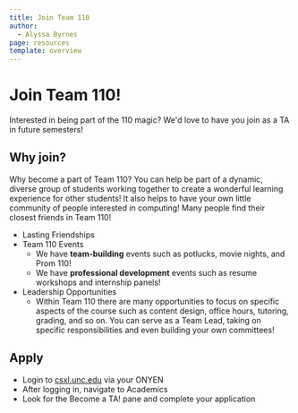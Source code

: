 ```yaml
---
title: Join Team 110
author:
  - Alyssa Byrnes
page: resources
template: overview
---
```


# Join Team 110!

<!-- <img class="img-fluid" src="/static/team/hack110-f23.jpg" /> -->

Interested in being part of the 110 magic? We'd love to have you join as a TA in future semesters! 

## Why join?

Why become a part of Team 110? You can help be part of a dynamic, diverse group of students working together to create a wonderful learning experience for other students! It also helps to have your own little community of people interested in computing! Many people find their closest friends in Team 110!

<!-- <img class="img-fluid" src="/static/team/prom110.jpg" /> -->

- Lasting Friendships 
- Team 110 Events
    - We have **team-building** events such as potlucks, movie nights, and Prom 110! 
    - We have **professional development** events such as resume workshops and internship panels!
- Leadership Opportunities
    - Within Team 110 there are many opportunities to focus on specific aspects of the course such as content design, office hours, tutoring, grading, and so on. You can serve as a Team Lead, taking on specific responsibilities and even building your own committees!

## Apply

- Login to [csxl.unc.edu](https://csxl.unc.edu/) via your ONYEN
- After logging in, navigate to Academics
- Look for the Become a TA! pane and complete your application